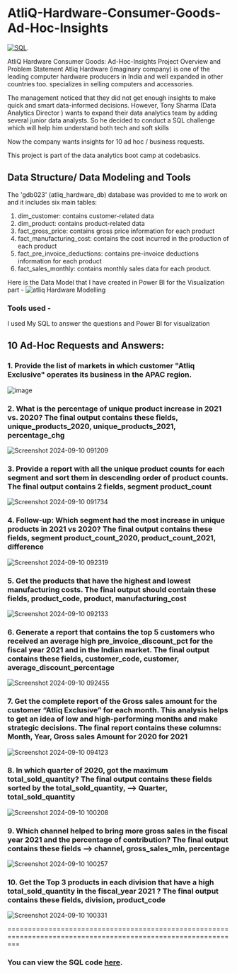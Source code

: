 # AtliQ-Hardware-Consumer-Goods-Ad-Hoc-Insights


[![SQL](https://img.shields.io/badge/SQL-Database%20Analysis-orange)](https://github.com/kohitkakde/AtliQ-Hardware-Consumer-Goods-Ad-Hoc-Insights/blob/main/Atliq%20Ad-Hoc%20code.sql).

AtliQ Hardware Consumer Goods: Ad-Hoc-Insights
Project Overview and Problem Statement
Atliq Hardware (imaginary company) is one of the leading computer hardware producers in India and well expanded in other countries too. specializes in selling computers and accessories.

The management noticed that they did not get enough insights to make quick and smart data-informed decisions. However, Tony Sharma (Data Analytics Director ) wants to expand their data analytics team by adding several junior data analysts. So he decided to conduct a SQL challenge which will help him understand both tech and soft skills

Now the company wants insights for 10 ad hoc / business requests.

This project is part of the data analytics boot camp at codebasics.


## Data Structure/ Data Modeling and Tools
<u>  </u> 

The 'gdb023' (atliq_hardware_db) database was provided to me to work on and it includes six main tables:

1. dim_customer: contains customer-related data
2. dim_product: contains product-related data
3. fact_gross_price: contains gross price information for each product
4. fact_manufacturing_cost: contains the cost incurred in the production of each product
5. fact_pre_invoice_deductions: contains pre-invoice deductions information for each product
6. fact_sales_monthly: contains monthly sales data for each product.


Here is the Data Model that I have created in Power BI for the Visualization part -
![atliq Hardware Modelling](https://github.com/user-attachments/assets/0699dddd-f869-4b2f-b8bb-ae534470366a)


### Tools used -

I used My SQL to answer the questions
and Power BI for visualization




## 10 Ad-Hoc Requests and Answers:
<u>  </u>  


### 1. Provide the list of markets in which customer "Atliq Exclusive" operates its business in the APAC region.

![image](https://github.com/user-attachments/assets/951d301e-3885-4ef2-bcfe-b1fc30a4a364)


### 2. What is the percentage of unique product increase in 2021 vs. 2020? The final output contains these fields, unique_products_2020, unique_products_2021, percentage_chg

![Screenshot 2024-09-10 091209](https://github.com/user-attachments/assets/0c272779-8570-40d9-be0d-dd2f078984c8)

### 3. Provide a report with all the unique product counts for each segment and sort them in descending order of product counts. The final output contains 2 fields, segment product_count

![Screenshot 2024-09-10 091734](https://github.com/user-attachments/assets/c07dccb6-2868-4d01-af10-dc7da2b81699)

### 4. Follow-up: Which segment had the most increase in unique products in 2021 vs 2020? The final output contains these fields, segment product_count_2020, product_count_2021, difference

![Screenshot 2024-09-10 092319](https://github.com/user-attachments/assets/42703bea-c4d7-45be-877b-2b224fd1730a)


### 5. Get the products that have the highest and lowest manufacturing costs. The final output should contain these fields, product_code, product, manufacturing_cost

![Screenshot 2024-09-10 092133](https://github.com/user-attachments/assets/f43d5369-2e9a-4e07-9656-cf6fc8fa466c)

### 6. Generate a report that contains the top 5 customers who received an average high pre_invoice_discount_pct for the fiscal year 2021 and in the Indian market. The final output contains these fields, customer_code, customer, average_discount_percentage

![Screenshot 2024-09-10 092455](https://github.com/user-attachments/assets/fb52f2ae-dbd1-4086-abb8-5d595975b707)

### 7. Get the complete report of the Gross sales amount for the customer “Atliq Exclusive” for each month. This analysis helps to get an idea of low and high-performing months and make strategic decisions. The final report contains these columns: Month, Year, Gross sales Amount for 2020 for 2021

![Screenshot 2024-09-10 094123](https://github.com/user-attachments/assets/73af9a85-0ca7-4987-a688-40621a7a3989)

### 8. In which quarter of 2020, got the maximum total_sold_quantity? The final output contains these fields sorted by the total_sold_quantity, --> Quarter, total_sold_quantity

![Screenshot 2024-09-10 100208](https://github.com/user-attachments/assets/10ed473a-faa2-45aa-a579-9c83c4fbb008)

### 9. Which channel helped to bring more gross sales in the fiscal year 2021 and the percentage of contribution? The final output contains these fields --> channel, gross_sales_mln, percentage

![Screenshot 2024-09-10 100257](https://github.com/user-attachments/assets/059588a9-9462-458f-947a-caf9c90569a3)

### 10. Get the Top 3 products in each division that have a high total_sold_quantity in the fiscal_year 2021 ? The final output contains these fields, division, product_code

![Screenshot 2024-09-10 100331](https://github.com/user-attachments/assets/8fd743a9-d6e0-44cb-b8c0-6a5860a3c51c)

===============================================================================================================



### You can view the SQL code [here](https://github.com/kohitkakde/AtliQ-Hardware-Consumer-Goods-Ad-Hoc-Insights/blob/main/Atliq%20Ad-Hoc%20code.sql).
